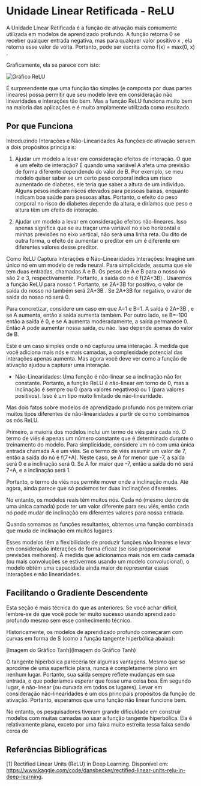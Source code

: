 # Unidade Linear Retificada - ReLU
A Unidade Linear Retificada é a função de ativação mais comumente utilizada em modelos de aprendizado profundo. A função retorna 0 se receber qualquer entrada negativa, mas para qualquer valor positivo  x , ela retorna esse valor de volta. Portanto, pode ser escrita como  f(x) = max(0, x) .

Graficamente, ela se parece com isto:

![Gráfico ReLU](https://i.imgur.com/gKA4kA9.jpg)

É surpreendente que uma função tão simples (e composta por duas partes lineares) possa permitir que seu modelo leve em consideração não linearidades e interações tão bem. Mas a função ReLU funciona muito bem na maioria das aplicações e é muito amplamente utilizada como resultado.

## Por que Funciona

Introduzindo Interações e Não-Linearidades
As funções de ativação servem a dois propósitos principais:

1) Ajudar um modelo a levar em consideração efeitos de interação.
O que é um efeito de interação? É quando uma variável A afeta uma previsão de forma diferente dependendo do valor de B. Por exemplo, se meu modelo quiser saber se um certo peso corporal indica um risco aumentado de diabetes, ele teria que saber a altura de um indivíduo. Alguns pesos indicam riscos elevados para pessoas baixas, enquanto indicam boa saúde para pessoas altas. Portanto, o efeito do peso corporal no risco de diabetes depende da altura, e diríamos que peso e altura têm um efeito de interação.

2) Ajudar um modelo a levar em consideração efeitos não-lineares. Isso apenas significa que se eu traçar uma variável no eixo horizontal e minhas previsões no eixo vertical, não será uma linha reta. Ou dito de outra forma, o efeito de aumentar o preditor em um é diferente em diferentes valores desse preditor.

Como ReLU Captura Interações e Não-Linearidades
Interações: Imagine um único nó em um modelo de rede neural. Para simplicidade, assuma que ele tem duas entradas, chamadas A e B. Os pesos de A e B para o nosso nó são 2 e 3, respectivamente. Portanto, a saída do nó é  f(2A+3B) . Usaremos a função ReLU para nosso f. Portanto, se  2A+3B  for positivo, o valor de saída do nosso nó também será  2A+3B . Se  2A+3B  for negativo, o valor de saída do nosso nó será 0.

Para concretizar, considere um caso em que A=1 e B=1. A saída é  2A+3B , e se A aumenta, então a saída aumenta também. Por outro lado, se B=-100 então a saída é 0, e se A aumenta moderadamente, a saída permanece 0. Então A pode aumentar nossa saída, ou não. Isso depende apenas do valor de B.

Este é um caso simples onde o nó capturou uma interação. À medida que você adiciona mais nós e mais camadas, a complexidade potencial das interações apenas aumenta. Mas agora você deve ver como a função de ativação ajudou a capturar uma interação.

- Não-Linearidades: Uma função é não-linear se a inclinação não for constante. Portanto, a função ReLU é não-linear em torno de 0, mas a inclinação é sempre ou 0 (para valores negativos) ou 1 (para valores positivos). Isso é um tipo muito limitado de não-linearidade.

Mas dois fatos sobre modelos de aprendizado profundo nos permitem criar muitos tipos diferentes de não-linearidades a partir de como combinamos os nós ReLU.

Primeiro, a maioria dos modelos inclui um termo de viés para cada nó. O termo de viés é apenas um número constante que é determinado durante o treinamento do modelo. Para simplicidade, considere um nó com uma única entrada chamada A e um viés. Se o termo de viés assumir um valor de 7, então a saída do nó é f(7+A). Neste caso, se A for menor que -7, a saída será 0 e a inclinação será 0. Se A for maior que -7, então a saída do nó será 7+A, e a inclinação será 1.

Portanto, o termo de viés nos permite mover onde a inclinação muda. Até agora, ainda parece que só podemos ter duas inclinações diferentes.

No entanto, os modelos reais têm muitos nós. Cada nó (mesmo dentro de uma única camada) pode ter um valor diferente para seu viés, então cada nó pode mudar de inclinação em diferentes valores para nossa entrada.

Quando somamos as funções resultantes, obtemos uma função combinada que muda de inclinação em muitos lugares.

Esses modelos têm a flexibilidade de produzir funções não lineares e levar em consideração interações de forma eficaz (se isso proporcionar previsões melhores). À medida que adicionamos mais nós em cada camada (ou mais convoluções se estivermos usando um modelo convolucional), o modelo obtém uma capacidade ainda maior de representar essas interações e não linearidades.

## Facilitando o Gradiente Descendente
Esta seção é mais técnica do que as anteriores. Se você achar difícil, lembre-se de que você pode ter muito sucesso usando aprendizado profundo mesmo sem esse conhecimento técnico.

Historicamente, os modelos de aprendizado profundo começaram com curvas em forma de S (como a função tangente hiperbólica abaixo):

[Imagem do Gráfico Tanh](Imagem do Gráfico Tanh)

O tangente hiperbólica pareceria ter algumas vantagens. Mesmo que se aproxime de uma superfície plana, nunca é completamente plano em nenhum lugar. Portanto, sua saída sempre reflete mudanças em sua entrada, o que poderíamos esperar que fosse uma coisa boa. Em segundo lugar, é não-linear (ou curvada em todos os lugares). Levar em consideração não-linearidades é um dos principais propósitos da função de ativação. Portanto, esperamos que uma função não linear funcione bem.

No entanto, os pesquisadores tiveram grande dificuldade em construir modelos com muitas camadas ao usar a função tangente hiperbólica. Ela é relativamente plana, exceto por uma faixa muito estreita (essa faixa sendo cerca de

## Referências Bibliográficas

[1] Rectified Linear Units (ReLU) in Deep Learning. Disponível em: <https://www.kaggle.com/code/dansbecker/rectified-linear-units-relu-in-deep-learning>.

‌
